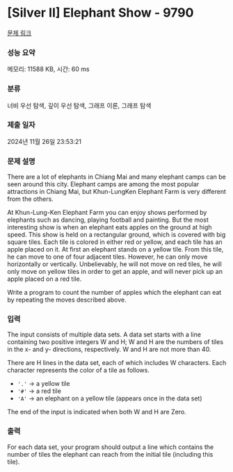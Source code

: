 # [Silver II] Elephant Show - 9790 

[문제 링크](https://www.acmicpc.net/problem/9790) 

### 성능 요약

메모리: 11588 KB, 시간: 60 ms

### 분류

너비 우선 탐색, 깊이 우선 탐색, 그래프 이론, 그래프 탐색

### 제출 일자

2024년 11월 26일 23:53:21

### 문제 설명

<p>There are a lot of elephants in Chiang Mai and many elephant camps can be seen around this city. Elephant camps are among the most popular attractions in Chiang Mai, but Khun-LungKen Elephant Farm is very different from the others.</p>

<p>At Khun-Lung-Ken Elephant Farm you can enjoy shows performed by elephants such as dancing, playing football and painting. But the most interesting show is when an elephant eats apples on the ground at high speed. This show is held on a rectangular ground, which is covered with big square tiles. Each tile is colored in either red or yellow, and each tile has an apple placed on it. At first an elephant stands on a yellow tile. From this tile, he can move to one of four adjacent tiles. However, he can only move horizontally or vertically. Unbelievably, he will not move on red tiles, he will only move on yellow tiles in order to get an apple, and will never pick up an apple placed on a red tile.</p>

<p>Write a program to count the number of apples which the elephant can eat by repeating the moves described above.</p>

### 입력 

 <p>The input consists of multiple data sets. A data set starts with a line containing two positive integers W and H; W and H are the numbers of tiles in the x- and y- directions, respectively. W and H are not more than 40.</p>

<p>There are H lines in the data set, each of which includes W characters. Each character represents the color of a tile as follows.</p>

<ul>
	<li><code>'.'</code> → a yellow tile</li>
	<li><code>'#'</code> → a red tile</li>
	<li><code>'A'</code> → an elephant on a yellow tile (appears once in the data set)</li>
</ul>

<p>The end of the input is indicated when both W and H are Zero.</p>

### 출력 

 <p>For each data set, your program should output a line which contains the number of tiles the elephant can reach from the initial tile (including this tile).</p>

